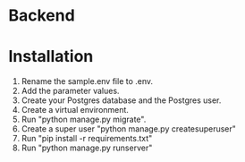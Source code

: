 # Backend

# Installation
1. Rename the sample.env file to .env.
2. Add the parameter values.
3. Create your Postgres database and the Postgres user.
4. Create a virtual environment.
4. Run "python manage.py migrate".
5. Create a super user "python manage.py createsuperuser"
6. Run "pip install -r requirements.txt"
6. Run "python manage.py runserver" 